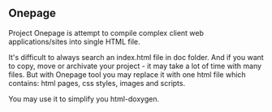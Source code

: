 ## Onepage

Project Onepage is attempt to compile complex client web applications/sites into single HTML file.

It's difficult to always search an index.html file in doc folder. And if you want to copy, move or archivate your project - it may take a lot of time with many files. But with Onepage tool you may replace it with one html file which contains: html pages, css styles, images and scripts.

You may use it to simplify you html-doxygen. 
